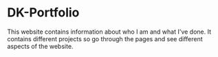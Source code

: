 # DK-Portfolio
This website contains information about who I am and what I've done. It contains different projects so go through the pages and see different aspects of the website. 

